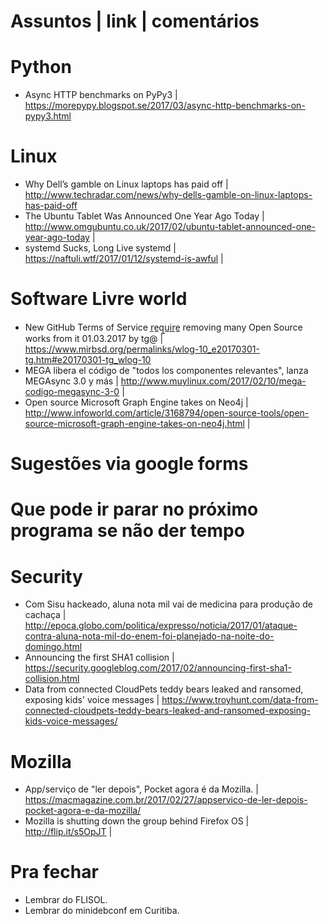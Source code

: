 Assuntos | link | comentários
=============================

Python
======
* Async HTTP benchmarks on PyPy3 | https://morepypy.blogspot.se/2017/03/async-http-benchmarks-on-pypy3.html

Linux
=====
* Why Dell’s gamble on Linux laptops has paid off | http://www.techradar.com/news/why-dells-gamble-on-linux-laptops-has-paid-off
* The Ubuntu Tablet Was Announced One Year Ago Today | http://www.omgubuntu.co.uk/2017/02/ubuntu-tablet-announced-one-year-ago-today |
* systemd Sucks, Long Live systemd | https://naftuli.wtf/2017/01/12/systemd-is-awful |

Software Livre world
====================
* New GitHub Terms of Service r̲e̲q̲u̲i̲r̲e̲ removing many Open Source works from it 01.03.2017 by tg@ | https://www.mirbsd.org/permalinks/wlog-10_e20170301-tg.htm#e20170301-tg_wlog-10
* MEGA libera el código de "todos los componentes relevantes", lanza MEGAsync 3.0 y más | http://www.muylinux.com/2017/02/10/mega-codigo-megasync-3-0 |
* Open source Microsoft Graph Engine takes on Neo4j | http://www.infoworld.com/article/3168794/open-source-tools/open-source-microsoft-graph-engine-takes-on-neo4j.html |

Sugestões via google forms
==========================

Que pode ir parar no próximo programa se não der tempo
=======================================================

Security
========
* Com Sisu hackeado, aluna nota mil vai de medicina para produção de cachaça | http://epoca.globo.com/politica/expresso/noticia/2017/01/ataque-contra-aluna-nota-mil-do-enem-foi-planejado-na-noite-do-domingo.html
* Announcing the first SHA1 collision | https://security.googleblog.com/2017/02/announcing-first-sha1-collision.html
* Data from connected CloudPets teddy bears leaked and ransomed, exposing kids' voice messages | https://www.troyhunt.com/data-from-connected-cloudpets-teddy-bears-leaked-and-ransomed-exposing-kids-voice-messages/

Mozilla
=======
* App/serviço de "ler depois", Pocket agora é da Mozilla. | https://macmagazine.com.br/2017/02/27/appservico-de-ler-depois-pocket-agora-e-da-mozilla/
* Mozilla is shutting down the group behind Firefox OS | http://flip.it/s5OpJT |

Pra fechar
==========
* Lembrar do FLISOL.
* Lembrar do minidebconf em Curitiba. 


